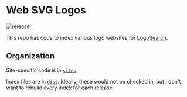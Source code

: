 # Web SVG Logos

[![release](https://github.com/VectorLogoZone/web-svg-logos/actions/workflows/release.yaml/badge.svg)](https://github.com/VectorLogoZone/web-svg-logos/actions/workflows/release.yaml)

This repo has code to index various logo websites for [LogoSearch](https://logosear.ch/).

## Organization

Site-specific code is in [`sites`](sites/)

Index files are in [`dist`](dist/).  Ideally, these would not be checked in, but I don't want to rebuild every index for each release.


